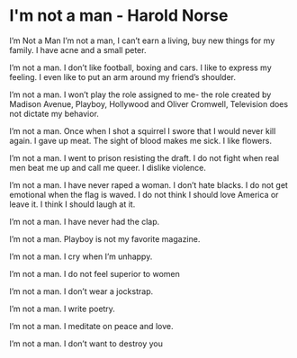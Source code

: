 # I'm not a man - Harold Norse

I’m Not a Man
I’m not a man, I can’t earn a living, buy new things for my family. I have acne and a small peter.

I’m not a man. I don’t like football, boxing and cars.
I like to express my feeling. I even like to put an arm
around my friend’s shoulder.

I’m not a man. I won’t play the role assigned to me- the role created by Madison Avenue, Playboy, Hollywood and Oliver Cromwell, Television does not dictate my behavior.

I’m not a man. Once when I shot a squirrel I swore that I would never kill again. I gave up meat. The sight of blood makes me sick. I like flowers.

I’m not a man. I went to prison resisting the draft. I do not fight when real men beat me up and call me queer. I dislike violence.

I’m not a man. I have never raped a woman. I don’t hate blacks. I do not get emotional when the flag is waved. I do not think I should love America or leave it. I think I should laugh at it.

I’m not a man. I have never had the clap.

I’m not a man. Playboy is not my favorite magazine.

I’m not a man. I cry when I’m unhappy.

I’m not a man. I do not feel superior to women

I’m not a man. I don’t wear a jockstrap.

I’m not a man. I write poetry.

I’m not a man. I meditate on peace and love.

I’m not a man. I don’t want to destroy you
